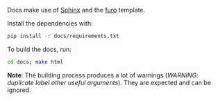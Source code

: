 Docs make use of [Sphinx](https://www.sphinx-doc.org/en/master/) and the [furo](https://pradyunsg.me/furo/quickstart/) template.

Install the dependencies with:

```bash
pip install -r docs/requirements.txt
```

To build the docs, run:

```bash
cd docs; make html
```

**Note**: The building process produces a lot of warnings (_WARNING: duplicate label other useful arguments_). They are expected and can be ignored.
